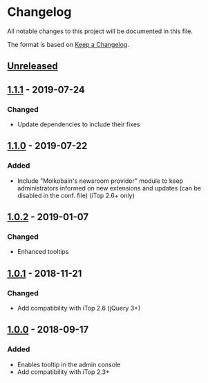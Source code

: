 # Changelog
All notable changes to this project will be documented in this file.

The format is based on [Keep a Changelog](https://keepachangelog.com/en/1.0.0/).

## [Unreleased]

## [1.1.1] - 2019-07-24
### Changed
- Update dependencies to include their fixes

## [1.1.0] - 2019-07-22
### Added
- Include "Molkobain's newsroom provider" module to keep administrators informed on new extensions and updates (can be disabled in the conf. file) (iTop 2.6+ only)

## [1.0.2] - 2019-01-07
### Changed
- Enhanced tooltips

## [1.0.1] - 2018-11-21
### Changed
- Add compatibility with iTop 2.6 (jQuery 3+)

## [1.0.0] - 2018-09-17
### Added
- Enables tooltip in the admin console
- Add compatibility with iTop 2.3+

[Unreleased]: https://github.com/Molkobain/itop-console-tooltips/compare/v1.1.1...HEAD
[1.1.1]: https://github.com/Molkobain/itop-console-tooltips/releases/tag/v1.1.1
[1.1.0]: https://github.com/Molkobain/itop-console-tooltips/releases/tag/v1.1.0
[1.0.2]: https://github.com/Molkobain/itop-console-tooltips/releases/tag/v1.0.2
[1.0.1]: https://github.com/Molkobain/itop-console-tooltips/releases/tag/v1.0.1
[1.0.0]: https://github.com/Molkobain/itop-console-tooltips/releases/tag/v1.0.0